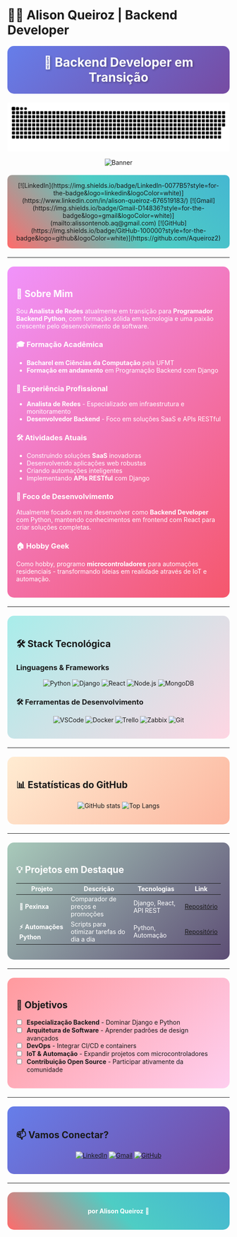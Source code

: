 # 👨‍💻 Alison Queiroz | Backend Developer

<div align="center">
  
  <div style="background: linear-gradient(135deg, #667eea 0%, #764ba2 100%); padding: 20px; border-radius: 15px; margin-bottom: 20px;">
    <h1 style="color: white; margin: 0; text-shadow: 2px 2px 4px rgba(0,0,0,0.3);">🚀 Backend Developer em Transição</h1>
  </div>
  
  [![GitHub snake](./assets/github-contribution-grid-snake.svg)](https://github.com/Aqueiroz2)
  
  ![Banner](./assets/banner.gif)
  
  <div style="background: linear-gradient(45deg, #ff6b6b, #4ecdc4, #45b7d1); padding: 15px; border-radius: 10px; margin: 20px 0;">
    [![LinkedIn](https://img.shields.io/badge/LinkedIn-0077B5?style=for-the-badge&logo=linkedin&logoColor=white)](https://www.linkedin.com/in/alison-queiroz-676519183/)
    [![Gmail](https://img.shields.io/badge/Gmail-D14836?style=for-the-badge&logo=gmail&logoColor=white)](mailto:alissontenob.aq@gmail.com)
    [![GitHub](https://img.shields.io/badge/GitHub-100000?style=for-the-badge&logo=github&logoColor=white)](https://github.com/Aqueiroz2)
  </div>

</div>

---

<div style="background: linear-gradient(135deg, #f093fb 0%, #f5576c 100%); padding: 20px; border-radius: 15px; margin: 20px 0; color: white;">

## 🚀 Sobre Mim

Sou **Analista de Redes** atualmente em transição para **Programador Backend Python**, com formação sólida em tecnologia e uma paixão crescente pelo desenvolvimento de software. 

### 🎓 Formação Acadêmica
- **Bacharel em Ciências da Computação** pela UFMT
- **Formação em andamento** em Programação Backend com Django

### 💼 Experiência Profissional
- **Analista de Redes** - Especializado em infraestrutura e monitoramento
- **Desenvolvedor Backend** - Foco em soluções SaaS e APIs RESTful

### 🛠️ Atividades Atuais
- Construindo soluções **SaaS** inovadoras
- Desenvolvendo aplicações web robustas
- Criando automações inteligentes
- Implementando **APIs RESTful** com Django

### 🎯 Foco de Desenvolvimento
Atualmente focado em me desenvolver como **Backend Developer** com Python, mantendo conhecimentos em frontend com React para criar soluções completas.

### 🏠 Hobby Geek
Como hobby, programo **microcontroladores** para automações residenciais - transformando ideias em realidade através de IoT e automação.

</div>

---

<div style="background: linear-gradient(135deg, #a8edea 0%, #fed6e3 100%); padding: 20px; border-radius: 15px; margin: 20px 0;">

## 🛠️ Stack Tecnológica

### **Linguagens & Frameworks**
<div align="center">

![Python](https://img.shields.io/badge/Python-90%25-3776AB?style=for-the-badge&logo=python&logoColor=white)
![Django](https://img.shields.io/badge/Django-85%25-092E20?style=for-the-badge&logo=django&logoColor=white)
![React](https://img.shields.io/badge/React-85%25-20232A?style=for-the-badge&logo=react&logoColor=61DAFB)
![Node.js](https://img.shields.io/badge/Node.js-80%25-339933?style=for-the-badge&logo=nodedotjs&logoColor=white)
![MongoDB](https://img.shields.io/badge/MongoDB-75%25-4EA94B?style=for-the-badge&logo=mongodb&logoColor=white)

</div>

### **🛠️ Ferramentas de Desenvolvimento**
<div align="center">

![VSCode](https://img.shields.io/badge/VSCode-95%25-007ACC?style=for-the-badge&logo=visualstudiocode&logoColor=white)
![Docker](https://img.shields.io/badge/Docker-85%25-2496ED?style=for-the-badge&logo=docker&logoColor=white)
![Trello](https://img.shields.io/badge/Trello-80%25-0052CC?style=for-the-badge&logo=trello&logoColor=white)
![Zabbix](https://img.shields.io/badge/Zabbix-75%25-02749C?style=for-the-badge&logo=zabbix&logoColor=white)
![Git](https://img.shields.io/badge/Git-85%25-F05032?style=for-the-badge&logo=git&logoColor=white)

</div>

</div>

---

<div style="background: linear-gradient(135deg, #ffecd2 0%, #fcb69f 100%); padding: 20px; border-radius: 15px; margin: 20px 0;">

## 📊 Estatísticas do GitHub

<div align="center">

![GitHub stats](https://github-readme-stats.vercel.app/api?username=Aqueiroz2&show_icons=true&theme=radical&hide_border=true)
![Top Langs](https://github-readme-stats.vercel.app/api/top-langs/?username=Aqueiroz2&layout=compact&theme=radical&hide_border=true)

</div>

</div>

---

<div style="background: linear-gradient(135deg, #a8caba 0%, #5d4e75 100%); padding: 20px; border-radius: 15px; margin: 20px 0; color: white;">

## 💡 Projetos em Destaque

<div align="center">

| Projeto | Descrição | Tecnologias | Link |
|---------|-----------|-------------|------|
| **🐍 Pexinxa** | Comparador de preços e promoções | Django, React, API REST | [Repositório](https://github.com/Aqueiroz2/pexinxa) |
| **⚡ Automações Python** | Scripts para otimizar tarefas do dia a dia | Python, Automação | [Repositório](https://github.com/Aqueiroz2/automacoes) |

</div>

</div>

---

<div style="background: linear-gradient(135deg, #ff9a9e 0%, #fecfef 100%); padding: 20px; border-radius: 15px; margin: 20px 0;">

## 🎯 Objetivos

- [ ] **Especialização Backend** - Dominar Django e Python
- [ ] **Arquitetura de Software** - Aprender padrões de design avançados
- [ ] **DevOps** - Integrar CI/CD e containers
- [ ] **IoT & Automação** - Expandir projetos com microcontroladores
- [ ] **Contribuição Open Source** - Participar ativamente da comunidade

</div>

---

<div style="background: linear-gradient(135deg, #667eea 0%, #764ba2 100%); padding: 20px; border-radius: 15px; margin: 20px 0;">

## 📫 Vamos Conectar?

<div align="center">

[![LinkedIn](https://img.shields.io/badge/LinkedIn-0077B5?style=for-the-badge&logo=linkedin&logoColor=white)](https://www.linkedin.com/in/alison-queiroz-676519183/)
[![Gmail](https://img.shields.io/badge/Gmail-D14836?style=for-the-badge&logo=gmail&logoColor=white)](mailto:alissontenob.aq@gmail.com)
[![GitHub](https://img.shields.io/badge/GitHub-100000?style=for-the-badge&logo=github&logoColor=white)](https://github.com/Aqueiroz2)

</div>

</div>

---

<div align="center" style="background: linear-gradient(45deg, #ff6b6b, #4ecdc4, #45b7d1); padding: 20px; border-radius: 15px; margin: 20px 0; color: white;">

**por Alison Queiroz** 🚀

</div>

